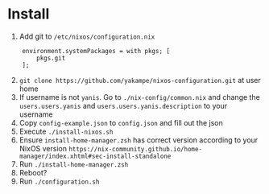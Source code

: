 # Install 

1. Add git to `/etc/nixos/configuration.nix` 
```
    environment.systemPackages = with pkgs; [
        pkgs.git
    ];
```
2. `git clone https://github.com/yakampe/nixos-configuration.git` at user home
3. If username is not `yanis`. Go to `./nix-config/common.nix` and change the `users.users.yanis` and `users.users.yanis.description` to your username
4. Copy `config-example.json` to `config.json` and fill out the json
5. Execute `./install-nixos.sh` 
6. Ensure `install-home-manager.zsh` has correct version according to your NixOS version `https://nix-community.github.io/home-manager/index.xhtml#sec-install-standalone`
7. Run `./install-home-manager.zsh`
8. Reboot?
9. Run `./configuration.sh`